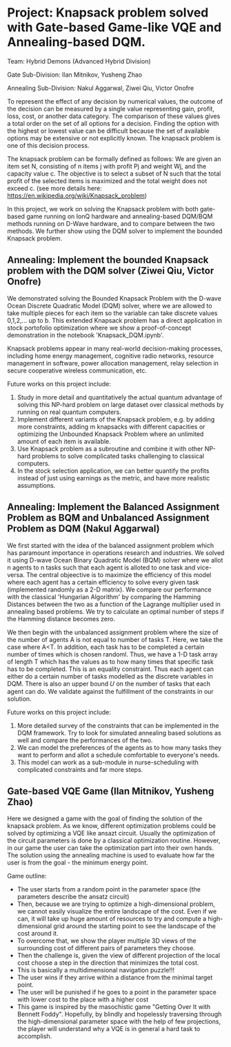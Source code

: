 # Project: Knapsack problem solved with Gate-based Game-like VQE and Annealing-based DQM.

Team: Hybrid Demons (Advanced Hybrid Division)

Gate Sub-Division: Ilan Mitnikov, Yusheng Zhao

Annealing Sub-Division: Nakul Aggarwal, Ziwei Qiu, Victor Onofre 

To represent the effect of any decision by numerical values, the outcome of the decision can be measured by a single value representing gain, profit, loss, cost, or another data category. The comparison of these values gives a total order on the set of all options for a decision. Finding the option with the highest or lowest value can be difficult because the set of available options may be extensive or not explicitly known. The knapsack problem is one of this decision process.

The knapsack problem can be formally defined as follows: We are given an item set N, consisting of n items j with profit Pj and weight Wj, and the capacity value c. The objective is to select a subset of N such that the total profit of the selected items is maximized and the total weight does not exceed c. (see more details here: https://en.wikipedia.org/wiki/Knapsack_problem)

In this project, we work on solving the Knapsack problem with both gate-based game running on IonQ hardware and annealing-based DQM/BQM methods running on D-Wave hardware, and to compare between the two methods. We further show using the DQM solver to implement the bounded Knapsack problem.


## Annealing: Implement the bounded Knapsack problem with the DQM solver (Ziwei Qiu, Victor Onofre)
We demonstrated solving the Bounded Knapsack Problem with the D-wave Ocean Discrete Quadratic Model (DQM) solver, where we are allowed to take multiple pieces for each item so the variable can take discrete values 0,1,2,... up to b. This extended Knapsack problem has a direct application in stock portofolio optimization where we show a proof-of-concept demonstration in the notebook 'Knapsack_DQM.ipynb'. 

Knapsack problems appear in many real-world decision-making processes, including home energy management, cognitive radio networks, resource management in software, power allocation management, relay selection in secure cooperative wireless communication, etc. 

Future works on this project include:
1. Study in more detail and quantitatively the actual quantum advantage of solving this NP-hard problem on large dataset over classical methods by running on real quantum computers. 
2. Implement different variants of the Knapsack problem, e.g. by adding more constraints, adding m knapsacks with different capacities or optimizing the Unbounded Knapsack Problem where an unlimited amount of each item is available.
3. Use Knapsack problem as a subroutine and combine it with other NP-hard problems to solve complicated tasks challenging to classical computers.
4. In the stock selection application, we can better quantify the profits instead of just using earnings as the metric, and have more realistic assumptions.

## Annealing: Implement the Balanced Assignment Problem as BQM and Unbalanced Assignment Problem as DQM (Nakul Aggarwal)

We first started with the idea of the balanced assignment problem which has paramount importance in operations research and industries. We solved it using D-wave Ocean Binary Quadratic Model (BQM) solver where we allot n agents to n tasks such that each agent is alloted to one task and vice-versa. The central objeective is to maximize the efficiency of this model where each agent has a certain efficiency to solve every given task (implemented randomly as a 2-D matrix). We compare our performance with the classical 'Hungarian Algorithm' by comparing the Hamming Distances between the two as a function of the Lagrange multiplier used in annealing based problems. We try to calculate an optimal number of steps if the Hamming distance becomes zero. 

We then begin with the unbalanced assignment problem where the size of the number of agents A is not equal to number of tasks T. Here, we take the case where A<T. In addition, each task has to be completed a certain number of times which is chosen randoml. Thus, we have a 1-D task array of length T which has the values as to how many times that specific task has to be completed. This is an equality constraint. Thus each agent can either do a certain number of tasks modelled as the discrete variables in DQM. There is also an upper bound  𝑈 on the number of tasks that each agent can do. We validate against the fulfillment of the constraints in our solution.

Future works on this project include:
1. More detailed survey of the constraints that can be implemented in the DQM framework. Try to look for simulated annealing based solutions as well and compare the performances of the two. 
2. We can model the preferences of the agents as to how many tasks they want to perform and allot a schedule comfortable to everyone's needs. 
3. This model can work as a sub-module in nurse-scheduling with complicated constraints and far more steps. 


## Gate-based VQE Game (Ilan Mitnikov, Yusheng Zhao)

Here we designed a game with the goal of finding the solution of the knapsack problem.
As we know, different optimization problems could be solved by optimizing a VQE like ansazt circuit.
Usually the optimization of the circuit parameters is done by a classical optimization routine.
However, in our game the user can take the optimization part into their own hands.  
The solution using the annealing machine is used to evaluate how far the user is from the goal - the minimum energy point.
  
Game outline:
- The user starts from a random point in the parameter space (the parameters describe the ansatz circuit)
- Then, because we are trying to optimize a high-dimensional problem, we cannot easily visualize the entire landscape of the cost. Even if we can, it will take up huge amount of resources to try and compute a high-dimensional grid around the starting point to see the landscape of the cost around it.
- To overcome that, we show the player multiple 3D views of the surrounding cost of different pairs of parameters they choose.
- Then the challenge is, given the view of different projection of the local cost choose a step in the direction that minimizes the total cost.
- This is basically a multidimensional navigation puzzle!!!
- The user wins if they arrive within a distance from the minimal target point.
- The user will be punished if he goes to a point in the parameter space with lower cost to the place with a higher cost
- This game is inspired by the masochistic game "Getting Over It with Bennett Foddy". Hopefully, by blindly and hopelessly traversing through the high-dimensional parameter space with the help of few projections, the player will understand why a VQE is in general a hard task to accomplish.
